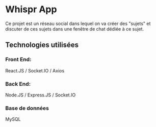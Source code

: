 # Whispr App

Ce projet est un réseau social dans lequel on va créer des "sujets" et discuter de ces sujets dans une fenêtre de chat dédiée à ce sujet.

## Technologies utilisées

### Front End:
React.JS / Socket.IO / Axios

### Back End:
Node.JS / Express.JS / Socket.IO

### Base de données 

MySQL
